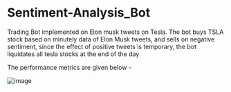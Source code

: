 # Sentiment-Analysis_Bot
Trading Bot implemented on Elon musk tweets on Tesla. 
The bot buys TSLA stock based on minutely data of Elon Musk tweets, and sells on negative sentiment, since the effect of positive tweets is temporary, the bot liquidates all tesla
stocks at the end of the day 

The performance metrics are given below - 

![image](https://user-images.githubusercontent.com/55791618/129392736-28deb5e9-74b5-4a58-8e85-690d9f27f112.png)
